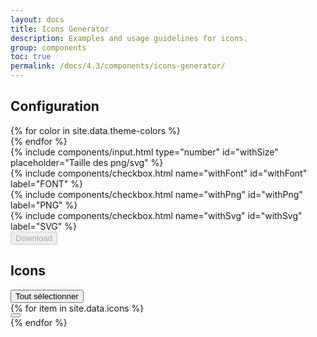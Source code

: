 ```yaml
---
layout: docs
title: Icons Generator
description: Examples and usage guidelines for icons.
group: components
toc: true
permalink: /docs/4.3/components/icons-generator/
---
```

<div class="bd-content pr-5" data-component="icons-generator">
  <span></span>
  <h2>Configuration</h2>
  <div class="row justify-content-between mt-3">
    <div class="col-4">
      <div class="row">
      {% for color in site.data.theme-colors %}
        <div class="ig-color col-1 mb-3" data-role="color" data-color="{{ color.hex }}">
          <div class="p-3 mb-2 bg-{{ color.name }}"></div>
        </div>
      {% endfor %}
      </div>
    </div>
    <div class="col col-2">
      <div class="form-group">
        {% include components/input.html type="number" id="withSize" placeholder="Taille des png/svg" %}
      </div>
    </div>
    <div class="col">
      <div class="row">
        <div class="col">
          {% include components/checkbox.html name="withFont" id="withFont" label="FONT" %}
        </div>
        <div class="col">
          {% include components/checkbox.html name="withPng" id="withPng" label="PNG" %}
        </div>
        <div class="col">
          {% include components/checkbox.html name="withSvg" id="withSvg" label="SVG" %}
        </div>
      </div>
    </div>
    <div class="col d-flex justify-content-end">
      <div>
        <button type="button" disabled="true" class="btn btn-primary" data-role="download">Download</button>
      </div>
    </div>
  </div>

  <h2>Icons</h2>
  <div class="ig-container row mt-4" data-role="container">
    <div class="col-12 pb-5">
      <button type="button" class="btn btn-primary" data-role="selectall" data-values='[{% for item in site.data.icons %}"{{item}}"{% if forloop.last == false %},{% endif %}{% endfor %}]'>Tout sélectionner</button>
    </div>
    {% for item in site.data.icons %}
      <div class="col mb-3">
        <button type="button" class="ig-button btn-rounded text-center mb-2" data-role="icon" data-icon="{{ item }}">
          <i class="icons-{{ item }} ig-icon" aria-hidden="true"></i>
        </button>
      </div>
    {% endfor %}
  </div>
</div>
